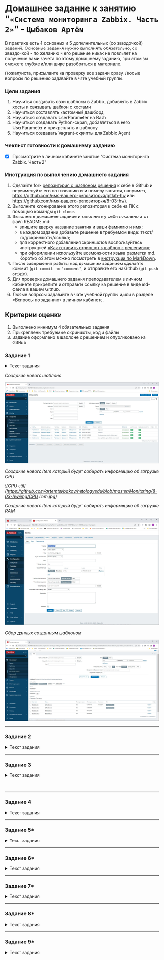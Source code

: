 # Домашнее задание к занятию "`«Система мониторинга Zabbix. Часть 2»`" - `Цыбаков Артём`

В практике есть 4 основных и 5 дополнительных (со звездочкой) заданий. Основные задания нужно выполнять обязательно, со звездочкой - по желанию и его решение никак не повлияет на получение вами зачета по этому домашнему заданию, при этом вы сможете глубже и/или шире разобраться в материале. 

Пожалуйста, присылайте на проверку все задачи сразу. Любые вопросы по решению задавайте в чате учебной группы.

### Цели задания
1. Научитья создавать свои шаблоны в Zabbix, добавлять в Zabbix хосты и связывать шаблон с хостами
2. Научиться составлять кастомный дашборд
3. Научиться создавать UserParameter на Bash
4. Научиться создавать Python-скрип, добавляться в него UserParameter и прикреплять к шаблону
5. Научиться создавать Vagrant-скрипты для Zabbix Agent


### Чеклист готовности к домашнему заданию

- [x] Просмотрите в личном кабинете занятие "Система мониторинга Zabbix. Часть 2"

### Инструкция по выполнению домашнего задания

1. Сделайте fork [репозитория c шаблоном решения](https://github.com/netology-code/sys-pattern-homework) к себе в Github и переименуйте его по названию или номеру занятия, например, https://github.com/имя-вашего-репозитория/gitlab-hw или https://github.com/имя-вашего-репозитория/8-03-hw).
2. Выполните клонирование этого репозитория к себе на ПК с помощью команды `git clone`.
3. Выполните домашнее задание и заполните у себя локально этот файл README.md:
   - впишите вверху название занятия и ваши фамилию и имя;
   - в каждом задании добавьте решение в требуемом виде: текст/код/скриншоты/ссылка;
   - для корректного добавления скриншотов воспользуйтесь инструкцией [«Как вставить скриншот в шаблон с решением»](https://github.com/netology-code/sys-pattern-homework/blob/main/screen-instruction.md);
   - при оформлении используйте возможности языка разметки md. Коротко об этом можно посмотреть в [инструкции по MarkDown](https://github.com/netology-code/sys-pattern-homework/blob/main/md-instruction.md).
4. После завершения работы над домашним заданием сделайте коммит (`git commit -m "comment"`) и отправьте его на Github (`git push origin`).
5. Для проверки домашнего задания преподавателем в личном кабинете прикрепите и отправьте ссылку на решение в виде md-файла в вашем Github.
6. Любые вопросы задавайте в чате учебной группы и/или в разделе «Вопросы по заданию» в личном кабинете.

## Критерии оценки

1. Выполнено минимум 4 обязательных задания
2. Прикреплены требуемые скриншоты, код и файлы 
3. Задание оформлено в шаблоне с решением и опубликовано на GitHub

### Задание 1

<details>
  <summary>Текст задания</summary>
 
 Создайте свой шаблон, в котором будут элементы данных, мониторящие загрузку CPU и RAM хоста.

 #### Процесс выполнения
 1. Выполняя ДЗ сверяйтесь с процессом отражённым в записи лекции.
 2. В веб-интерфейсе Zabbix Servera в разделе Templates создайте новый шаблон
 3. Создайте Item который будет собирать информацию об загрузке CPU в процентах
 4. Создайте Item который будет собирать информацию об загрузке RAM в процентах
 #### Требования к результату
 - [ ] Прикрепите в файл README.md скриншот страницы шаблона с названием «Задание 1» 
</details>

<i>

 Создание нового шаблона

 ![Задание 1](https://github.com/artemtsybakov/netologyedu/blob/master/Monitoring/8-03-hw/img/%D0%97%D0%B0%D0%B4%D0%B0%D0%BD%D0%B8%D0%B5%201.jpg)
 
 Создание нового Item который будет собирать информацию об загрузке CPU
 
 ![CPU util](https://github.com/artemtsybakov/netologyedu/blob/master/Monitoring/8-03-hw/img/CPU item.jpg)
 
 Создание нового Item который будет собирать информацию об загрузке RAM
 
 ![RAM](https://github.com/artemtsybakov/netologyedu/blob/master/Monitoring/8-03-hw/img/RAM%20pused.jpg)
 
 Сбор данных созданным шаблоном
 
 ![Latest data 1 exercise](https://github.com/artemtsybakov/netologyedu/blob/master/Monitoring/8-03-hw/img/Latest%20data%201%20exercise.jpg)

  </i>

---

### Задание 2

<details>
  <summary>Текст задания</summary>
 
 Добавьте в Zabbix два хоста и задайте им имена <фамилия и инициалы-1> и <фамилия и инициалы-2>. Например: ivanovii-1 и ivanovii-2.

 #### Процесс выполнения
 1. Выполняя ДЗ сверяйтесь с процессом отражённым в записи лекции.
 2. Установите Zabbix Agent на 2 виртмашины, одной из них может быть ваш Zabbix Server
 3. Добавьте Zabbix Server в список разрешенных серверов ваших Zabbix Agentов
 4. Добавьте Zabbix Agentов в раздел Configuration > Hosts вашего Zabbix Servera
 5. Прикрепите за каждым хостом шаблон Linux by Zabbix Agent
 6. Проверьте что в разделе Latest Data начали появляться данные с добавленных агентов

 #### Требования к результату
 - [ ] Результат данного задания сдавайте вместе с заданием 3
  </details>

<i>



</i>

---

### Задание 3

<details>
  <summary>Текст задания</summary>
 
 Привяжите созданный шаблон к двум хостам. Также привяжите к обоим хостам шаблон Linux by Zabbix Agent.

 #### Процесс выполнения
 1. Выполняя ДЗ сверяйтесь с процессом отражённым в записи лекции.
 2. Зайдите в настройки каждого хоста и в разделе Templates прикрепите к этому хосту ваш шаблон
 3. Так же к каждому хосту привяжите шаблон Linux by Zabbix Agent
 4. Проверьте что в раздел Latest Data начали поступать необходимые данные из вашего шаблона

 #### Требования к результату
 - [ ] Прикрепите в файл README.md скриншот страницы хостов, где будут видны привязки шаблонов с названиями «Задание 2-3». Хосты должны иметь зелёный статус подключения
 </details>

<i>
 
 ![]()
 ![]()
 ![]()
 ![]()


</i>

---

### Задание 4

<details>
  <summary>Текст задания</summary>
 
 Создайте свой кастомный дашборд.

 #### Процесс выполнения
 1. Выполняя ДЗ сверяйтесь с процессом отражённым в записи лекции.
 2. В разделе Dashboards создайте новый дашборд
 3. Разместите на нём несколько графиков на ваше усмотрение.

 #### Требования к результату
 - [ ] Прикрепите в файл README.md скриншот дашборда с названием «Задание 4»
 </details>

<i>



</i>

---

### Задание 5*

<details>
  <summary>Текст задания</summary>
 
 Создайте карту и расположите на ней два своих хоста.

 #### Процесс выполнения
 1. Настройте между хостами линк.
 2. Привяжите к линку триггер, связанный с agent.ping одного из хостов, и установите индикатором сработавшего триггера красную пунктирную линию.
 3. Выключите хост, чей триггер добавлен в линк. Дождитесь срабатывания триггера.

 #### Требования к результату
 - [ ] Прикрепите в файл README.md скриншот карты, где видно, что триггер сработал, с названием «Задание 5» 
 </details>

<i>



</i>

---

### Задание 6*

<details>
  <summary>Текст задания</summary>
 
 Создайте UserParameter на bash и прикрепите его к созданному вами ранее шаблону. Он должен вызывать скрипт, который:
 - при получении 1 будет возвращать ваши ФИО,
 - при получении 2 будет возвращать текущую дату.

 #### Требования к результату
 - [ ] Прикрепите в файл README.md код скрипта, а также скриншот Latest data с результатом работы скрипта на bash, чтобы был виден результат работы скрипта при отправке в него 1 и 2
 </details>

<i>



</i>

---

### Задание 7*

<details>
  <summary>Текст задания</summary>
 
 Доработайте Python-скрипт из лекции, создайте для него UserParameter и прикрепите его к созданному вами ранее шаблону. 
 Скрипт должен:
 - при получении 1 возвращать ваши ФИО,
 - при получении 2 возвращать текущую дату,
 - делать всё, что делал скрипт из лекции.

 - [ ] Прикрепите в файл README.md код скрипта в Git. Приложите в Git скриншот Latest data с результатом работы скрипта на Python, чтобы были видны результаты работы скрипта при отправке в него 1, 2, -ping, а также -simple_print.*
 </details>

<i>



</i>

---

### Задание 8*

<details>
  <summary>Текст задания</summary>
 
 Настройте автообнаружение и прикрепление к хостам созданного вами ранее шаблона.

 #### Требования к результату
 - [ ] Прикрепите в файл README.md скриншот правила обнаружения, а также скриншот страницы Discover, где видны оба хоста.*
 </details>

<i>



</i>

---

### Задание 9*

<details>
  <summary>Текст задания</summary>
 
 Доработайте скрипты Vagrant для 2-х агентов, чтобы они были готовы к автообнаружению сервером, а также имели на борту разработанные вами ранее параметры пользователей.

 - [ ] Приложите в GitHub файлы Vagrantfile и zabbix-agent.sh.*
 </details>

<i>



</i>